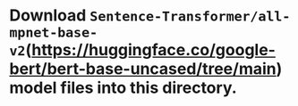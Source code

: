 # Download ``Sentence-Transformer/all-mpnet-base-v2``(https://huggingface.co/google-bert/bert-base-uncased/tree/main) model files into this directory.
